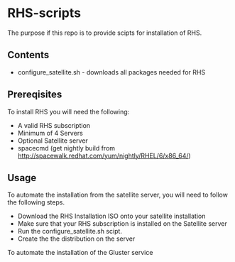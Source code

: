 RHS-scripts
===========

The purpose if this repo is to provide scipts for installation of RHS.

Contents
--------

 - configure_satellite.sh - downloads all packages needed for RHS


Prereqisites
------------

To install RHS you will need the following:
 
 - A valid RHS subscription
 - Minimum of 4 Servers 
 - Optional Satellite server
 - spacecmd (get nightly build from http://spacewalk.redhat.com/yum/nightly/RHEL/6/x86_64/)

Usage
-----

To automate the installation from the satellite server, you will need to follow the following steps.

 - Download the RHS Installation ISO onto your satellite installation 
 - Make sure that your RHS subscription is installed on the Satellite server
 - Run the configure_satellite.sh scipt. 
 - Create the the distribution on the server 

To automate the installation of the Gluster service






